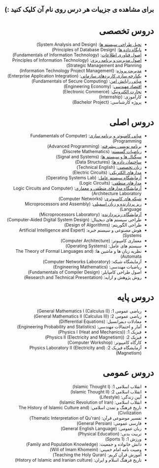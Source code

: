 <div dir="rtl">
  
##  برای مشاهده ی جزییات هر درس روی نام آن کلیک کنید :)

  
# دروس تخصصی
  
- [تحیل طراحی سیستم ها](https://github.com/Mohammadimh76/Course_Description_IT/blob/main/Specialized%20Courses/System%20Analysis%20and%20Design.md): (System Analysis and Design) 
- [پایگاه داده ها](https://github.com/Mohammadimh76/Course_Description_IT/blob/main/Specialized%20Courses/Principles%20of%20Database%20Design.md): (Principles of Database Design)
- [اصول فناوری اطلاعات](https://github.com/Mohammadimh76/Course_Description_IT/blob/main/Specialized%20Courses/Fundamentals%20of%20Information%20Technology.md): (Fundamentals of Information Technology) 
- [اصول مدیریت و برنامه ریزی](https://github.com/Mohammadimh76/Course_Description_IT/blob/main/Specialized%20Courses/Principles%20of%20Information%20Technology%20Strategic%20Management%20and%20Planning.md): (Principles of Information Technology Strategic Management and Planning) 
- [مدیریت پروژه](https://github.com/Mohammadimh76/Course_Description_IT/blob/main/Specialized%20Courses/Information%20Technology%20Project%20Management.md): (Information Technology Project Management)
- [یکپارچه سازی کاربردهای سازمانی](https://github.com/Mohammadimh76/Course_Description_IT/blob/main/Specialized%20Courses/Enterprise%20Application%20Integration.md): (Enterprise Application Integration)
- [مبانی رایانش امن](https://github.com/Mohammadimh76/Course_Description_IT/blob/main/Specialized%20Courses/Fundamentals%20of%20Secure%20Computing.md): (Fundamentals of Secure Computing) 
- [اقتصاد مهندسی](https://github.com/Mohammadimh76/Course_Description_IT/blob/main/Specialized%20Courses/Engineering%20Economy.md): (Engineering Economy)
- [تجارت الکترونیک](https://github.com/Mohammadimh76/Course_Description_IT/blob/main/Specialized%20Courses/Electronic%20Commerce.md): (Electronic Commerce)
- کارآموزی: (Internship)
- پروژه کارشناسی: (Bachelor Project)

  
# دروس اصلی

- [مبانی کامپیوتر و برنامه سازی](https://github.com/Mohammadimh76/Course_Description_IT/blob/main/Main%20Courses/Fundamentals%20of%20Computer%20Programming.md): (Fundamentals of Computer Programming)
- [برنامه نویسی پیشرفته](https://github.com/Mohammadimh76/Course_Description_IT/blob/main/Main%20Courses/Advanced%20Programming.md): (Advanced Programming)
- [ریاضیات گسسته](https://github.com/Mohammadimh76/Course_Description_IT/blob/main/Main%20Courses/Discrete%20Mathematics.md): (Discrete Mathematics)
- [سیگنال ها و سیستم ها](https://github.com/Mohammadimh76/Course_Description_IT/blob/main/Main%20Courses/Signal%20and%20Systems.md): (Signal and Systems)
- [ساختمان داده ها](https://github.com/Mohammadimh76/Course_Description_IT/blob/main/Main%20Courses/Data%20Structures.md): (Data Structures)
- [زبان تخصصی](https://github.com/Mohammadimh76/Course_Description_IT/blob/main/Main%20Courses/Technical%20English.md): (Technical English)
- [مدارهای الکتریکی](https://github.com/Mohammadimh76/Course_Description_IT/blob/main/Main%20Courses/Electric%20Circuits.md): (Electric Circuits)
- [آزمایشگاه سیستم عامل](https://github.com/Mohammadimh76/Course_Description_IT/blob/main/Main%20Courses/Operating%20Systems%20Lab.md): (Operating Systems Lab) 
- [مدارهای منطقی](https://github.com/Mohammadimh76/Course_Description_IT/blob/main/Main%20Courses/Logic%20Circuits.md): (Logic Circuits)
- [آزمایشگاه مدارهای منطقی و معماری](https://github.com/Mohammadimh76/Course_Description_IT/blob/main/Main%20Courses/Logic%20Circuits%20and%20Computer%20Architecture%20Laboratory.md): (Logic Circuits and Computer Architecture Laboratory)  
- [شبکه های کامپیوتری](https://github.com/Mohammadimh76/Course_Description_IT/blob/main/Main%20Courses/Computer%20Networks.md): (Computer Networks)
- [ریز پردازنده و زبان اسمبلی](https://github.com/Mohammadimh76/Course_Description_IT/blob/main/Main%20Courses/Microprocessors%20and%20Assembly%20Language.md): (Microprocessors and Assembly Language) 
- [آزمایشگاه ریزپردازنده](https://github.com/Mohammadimh76/Course_Description_IT/blob/main/Main%20Courses/Microprocessors%20Laboratory.md): (Microprocessors Laboratory)
- طراحی سیستم های دیجیتال: (Computer-Aided Digital System Design) 
- طراحی الگوریتم: (Design of Algorithms) 
- هوش مصنوعی و سیستم خبره: (Artificial Intelligence and Expert Systems)
- معماری کامپیوتر: (Computer Architecture) 
- سیستم های عامل: (Operating Systems)
- نظریه زبان ها و ماشین ها: (The Theory of Formal Languages and Automata) 
- آزمایشگاه شبکه: (Computer Networks Laboratory) 
- ریاضیات مهندسی: (Engineering Mathematics)
- اصول طراحی کامپایلر: (Fundamentals of Compiler Design)
- روش پژوهش و ارایه: (Research and Technical Presentation) 

# دروس پایه

- ریاضی عمومی 1: (General Mathematics I (Calculus I))
- ریاضی عمومی 2: (General Mathematics II (Calculus II))
- معادلات دیفرانسیل: (Differential Equations) 
- آمار و احتمالات مهندسی: (Engineering Probability and Statistics) 
- فیزیک 1: (Physics I (Heat and Mechanics)) 
- فیزیک 2: (Physics II (Electricity and Magnetism)) 
- کارگاه کامپیوتر: (Computer Workshop)
- آزمایشگاه فیزیک 2: (Physics Laboratory II (Electricity and Magnetism))

# دروس عمومی
    
- انقلاب اسلامی 1: (Islamic Thought I)
- انقلاب اسلامی 2: (Islamic Thought II)
- آیین زندگی: (Lifestyle)
- انقلاب اسلامی: (Islamic Revolution of Iran)
- تاریخ فرهنگ و تمدن اسلامی: (The History of Islamic Culture and Civilization)
- تفسیر موضوعی قرآن: (Thematic Interpretation of Qu'ran)
- فارسی عمومی: (General Persian)
- زبان عمومی: (General English Language)
- تربیت بدنی: (Physical Education) 
- ورزش 1: (Sports 1)
- دانش خانواده و جمعیت: (Family and Population Knowledge)
- وصیت نامه امام خمینی: (Will of Imam Khomeini)
- آموزش قرآن کریم: (Teaching the Holy Quran)
- تاریخ فرهنگ اسلام و ایران: (History of Islamic and Iranian culture)
  
  
  
  
  
  
  
